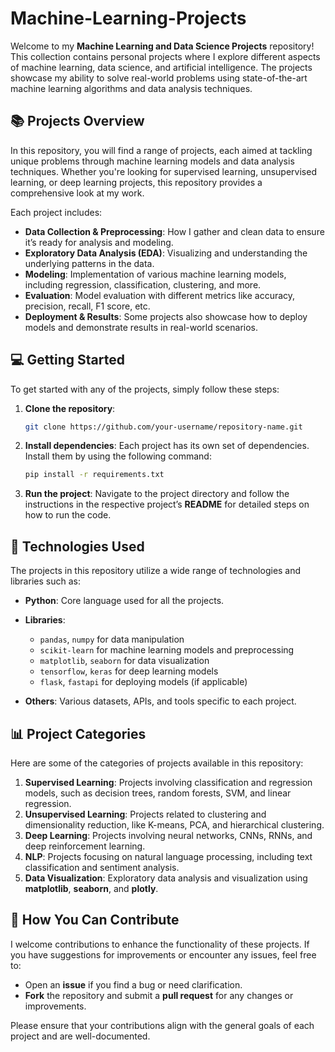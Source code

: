 # Machine-Learning-Projects
Welcome to my **Machine Learning and Data Science Projects** repository! This collection contains personal projects where I explore different aspects of machine learning, data science, and artificial intelligence. The projects showcase my ability to solve real-world problems using state-of-the-art machine learning algorithms and data analysis techniques.

## 📚 Projects Overview

In this repository, you will find a range of projects, each aimed at tackling unique problems through machine learning models and data analysis techniques. Whether you're looking for supervised learning, unsupervised learning, or deep learning projects, this repository provides a comprehensive look at my work.

Each project includes:

* **Data Collection & Preprocessing**: How I gather and clean data to ensure it’s ready for analysis and modeling.
* **Exploratory Data Analysis (EDA)**: Visualizing and understanding the underlying patterns in the data.
* **Modeling**: Implementation of various machine learning models, including regression, classification, clustering, and more.
* **Evaluation**: Model evaluation with different metrics like accuracy, precision, recall, F1 score, etc.
* **Deployment & Results**: Some projects also showcase how to deploy models and demonstrate results in real-world scenarios.

## 💻 Getting Started

To get started with any of the projects, simply follow these steps:

1. **Clone the repository**:

   ```bash
   git clone https://github.com/your-username/repository-name.git
   ```

2. **Install dependencies**:
   Each project has its own set of dependencies. Install them by using the following command:

   ```bash
   pip install -r requirements.txt
   ```

3. **Run the project**:
   Navigate to the project directory and follow the instructions in the respective project’s **README** for detailed steps on how to run the code.

## 🔧 Technologies Used

The projects in this repository utilize a wide range of technologies and libraries such as:

* **Python**: Core language used for all the projects.
* **Libraries**:

  * `pandas`, `numpy` for data manipulation
  * `scikit-learn` for machine learning models and preprocessing
  * `matplotlib`, `seaborn` for data visualization
  * `tensorflow`, `keras` for deep learning models
  * `flask`, `fastapi` for deploying models (if applicable)
* **Others**: Various datasets, APIs, and tools specific to each project.

## 📊 Project Categories

Here are some of the categories of projects available in this repository:

1. **Supervised Learning**: Projects involving classification and regression models, such as decision trees, random forests, SVM, and linear regression.
2. **Unsupervised Learning**: Projects related to clustering and dimensionality reduction, like K-means, PCA, and hierarchical clustering.
3. **Deep Learning**: Projects involving neural networks, CNNs, RNNs, and deep reinforcement learning.
4. **NLP**: Projects focusing on natural language processing, including text classification and sentiment analysis.
5. **Data Visualization**: Exploratory data analysis and visualization using **matplotlib**, **seaborn**, and **plotly**.

## 🌱 How You Can Contribute

I welcome contributions to enhance the functionality of these projects. If you have suggestions for improvements or encounter any issues, feel free to:

* Open an **issue** if you find a bug or need clarification.
* **Fork** the repository and submit a **pull request** for any changes or improvements.

Please ensure that your contributions align with the general goals of each project and are well-documented.

